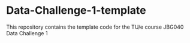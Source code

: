 # Data-Challenge-1-template
This repository contains the template code for the TU/e course JBG040 Data Challenge 1
